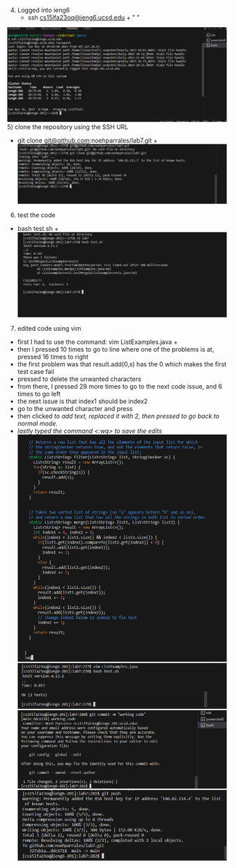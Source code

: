 4) Logged into ieng6
   - ssh cs15lfa23oq@ieng6.ucsd.edu + "<enter> "

![Image](logging_in.png)
5) clone the repository using the SSH URL
  - git clone git@github.com:noehparrales/lab7.git + <enter> 
![Image](git_clone.png)
6) test the code
  - bash test.sh + <enter> 
![Image](failed_test.png)
7) edited code using vim
  - first I had to use the command: vim ListExamples.java + <enter>
  - then I pressed <j> 10 times to go to line where one of the problems is at, pressed <l> 16 times to right
  - the first problem was that result.add(0,s) has the 0 which makes the first test case fail 
  -  pressed <x> to delete the unwanted characters
  - from there, I pressed <j> 29 more times to go to the next code issue, and <h> 6 times to go left
  - the next issue is that index1 should be index2
  - go to the unwanted character and press <x>
  - then clicked <i> to add text, replaced it with 2, then pressed <esc> to go back to normal mode.
  - lastly typed the command <:wq> to save the edits 
![Image](editing_vim.png)
![Image](good_test.png)
![Image](good_commit.png)
![Image](good_push.png)

